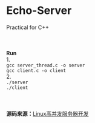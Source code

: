 # Echo-Server
Practical for C++
<br><br><br><br>
**Run**<br>
1.<br>
`gcc server_thread.c -o server`<br>
`gcc client.c -o client`<br>
2.<br>
`./server`<br>
`./client`<br>
<br><br><br>
**源码来源：**[Linux高并发服务器开发](https://www.nowcoder.com/courses/cover/live/504)
